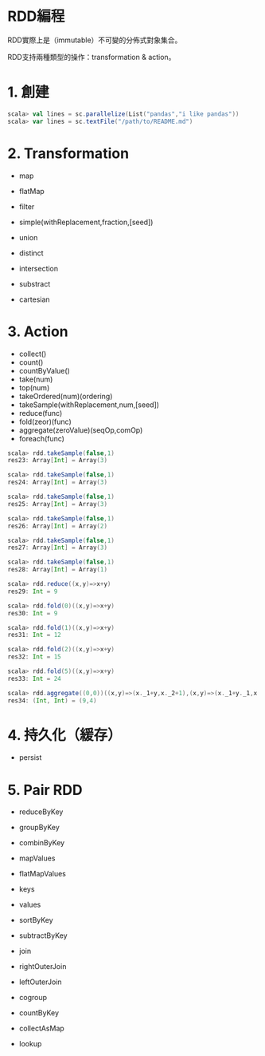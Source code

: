# RDD編程

RDD實際上是（immutable）不可變的分佈式對象集合。

RDD支持兩種類型的操作：transformation & action。

# 1. 創建

```scala
scala> val lines = sc.parallelize(List("pandas","i like pandas"))
scala> var lines = sc.textFile("/path/to/README.md")
```

# 2. Transformation

* map
* flatMap
* filter
* simple\(withReplacement,fraction,\[seed\]\)

* union

* distinct
* intersection
* substract
* cartesian

# 3. Action

- collect\(\)  
- count\(\)  
- countByValue\(\)  
- take\(num\)  
- top\(num\)  
- takeOrdered\(num\)\(ordering\)  
- takeSample\(withReplacement,num,\[seed\]\)  
- reduce\(func\)  
- fold\(zeor\)\(func\)  
- aggregate\(zeroValue\)\(seqOp,comOp\)  
- foreach\(func\)

```scala
scala> rdd.takeSample(false,1)
res23: Array[Int] = Array(3)

scala> rdd.takeSample(false,1)
res24: Array[Int] = Array(3)

scala> rdd.takeSample(false,1)
res25: Array[Int] = Array(3)

scala> rdd.takeSample(false,1)
res26: Array[Int] = Array(2)

scala> rdd.takeSample(false,1)
res27: Array[Int] = Array(3)

scala> rdd.takeSample(false,1)
res28: Array[Int] = Array(1)

scala> rdd.reduce((x,y)=>x+y)
res29: Int = 9

scala> rdd.fold(0)((x,y)=>x+y)
res30: Int = 9

scala> rdd.fold(1)((x,y)=>x+y)
res31: Int = 12

scala> rdd.fold(2)((x,y)=>x+y)
res32: Int = 15

scala> rdd.fold(5)((x,y)=>x+y)
res33: Int = 24

scala> rdd.aggregate((0,0))((x,y)=>(x._1+y,x._2+1),(x,y)=>(x._1+y._1,x._2+y._2))
res34: (Int, Int) = (9,4)

```

# 4. 持久化（緩存）  
- persist

# 5. Pair RDD  
- reduceByKey  
- groupByKey  
- combinByKey  
- mapValues  
- flatMapValues  
- keys  
- values  
- sortByKey

- subtractByKey  
- join  
- rightOuterJoin  
- leftOuterJoin  
- cogroup

- countByKey  
- collectAsMap  
- lookup

